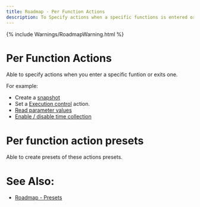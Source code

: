 ```yaml
---
title: Roadmap - Per Function Actions
description: To Specify actions when a specific functions is entered or exited, to do things like execution control.
---
```

{% include Warnings/RoadmapWarning.html %}

# Per Function Actions
Able to specify actions when you enter a specific funtion or exits one.

For example:
- Create a [snapshot](../features/ProfilingSnapshots.md)
- Set a [Execution control](../features/ApplicationInstanceExecutionControl.md) action.
- [Read parameter values](MemoryProfiler.md)
- [Enable / disable time collection](ExcludeFunctionTime.md)

# Per function action presets
Able to create presets of these actions presets.


# See Also:
- [Roadmap - Presets](Presets.md)